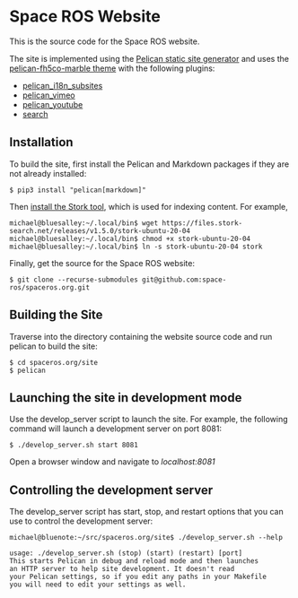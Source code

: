 # Space ROS Website

This is the source code for the Space ROS website.

The site is implemented using the [Pelican static site generator](https://getpelican.com/) and uses the [pelican-fh5co-marble theme](https://github.com/claudio-walser/pelican-fh5co-marble) with the following plugins:

* [pelican_i18n_subsites](https://github.com/StevenMaude/pelican-i18n_subsites.git)
* [pelican_vimeo](https://github.com/kura/pelican_vimeo.git)
* [pelican_youtube](https://github.com/kura/pelican_youtube.git)
* [search](https://github.com/pelican-plugins/search)

## Installation

To build the site, first install the Pelican and Markdown packages if they are not already installed:

```
$ pip3 install "pelican[markdown]"
```

Then [install the Stork tool](https://stork-search.net/docs/install), which is used for indexing content.
For example,

```
michael@bluesalley:~/.local/bin$ wget https://files.stork-search.net/releases/v1.5.0/stork-ubuntu-20-04
michael@bluesalley:~/.local/bin$ chmod +x stork-ubuntu-20-04
michael@bluesalley:~/.local/bin$ ln -s stork-ubuntu-20-04 stork
```

Finally, get the source for the Space ROS website:

```
$ git clone --recurse-submodules git@github.com:space-ros/spaceros.org.git
```

## Building the Site

Traverse into the directory containing the website source code and run pelican to build the site:

```
$ cd spaceros.org/site
$ pelican
```

## Launching the site in development mode

Use the develop_server script to launch the site. For example, the following command will launch a development server on port 8081:

```
$ ./develop_server.sh start 8081
```

Open a browser window and navigate to *localhost:8081*

## Controlling the development server

The develop_server script has start, stop, and restart options that you can use to control the development server:

```
michael@bluenote:~/src/spaceros.org/site$ ./develop_server.sh --help

usage: ./develop_server.sh (stop) (start) (restart) [port]
This starts Pelican in debug and reload mode and then launches
an HTTP server to help site development. It doesn't read
your Pelican settings, so if you edit any paths in your Makefile
you will need to edit your settings as well.
```

